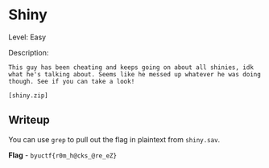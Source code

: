 # Shiny
Level: Easy

Description:
```
This guy has been cheating and keeps going on about all shinies, idk what he's talking about. Seems like he messed up whatever he was doing though. See if you can take a look!

[shiny.zip]
```

## Writeup
You can use `grep` to pull out the flag in plaintext from `shiny.sav`.

**Flag** - `byuctf{r0m_h@cks_@re_eZ}`